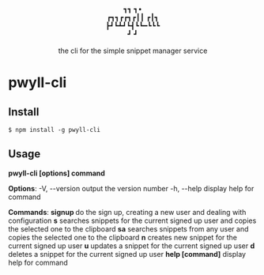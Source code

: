 <div align="center">
    <p><br>
       ┓┓  ┓•<br>
┏┓┓┏┏┓┏┃┃ ┏┃┓<br>
┣┛┗┻┛┗┫┗┗━┗┗┗<br>
┛     ┛<br>
<br>
the cli for the simple snippet manager service<br>
    </p>
</div>

# pwyll-cli

## Install

`$ npm install -g pwyll-cli`

## Usage

**pwyll-cli [options] command**

**Options**:
  -V, --version            output the version number
  -h, --help               display help for command

**Commands**:
  **signup <url> <username>**  do the sign up, creating a new user and dealing with configuration
  **s**                        searches snippets for the current signed up user and copies the selected one to the clipboard
  **sa**                       searches snippets from any user and copies the selected one to the clipboard
  **n**                        creates new snippet for the current signed up user
  **u**                        updates a snippet for the current signed up user
  **d**                        deletes a snippet for the current signed up user
  **help [command]**           display help for command

